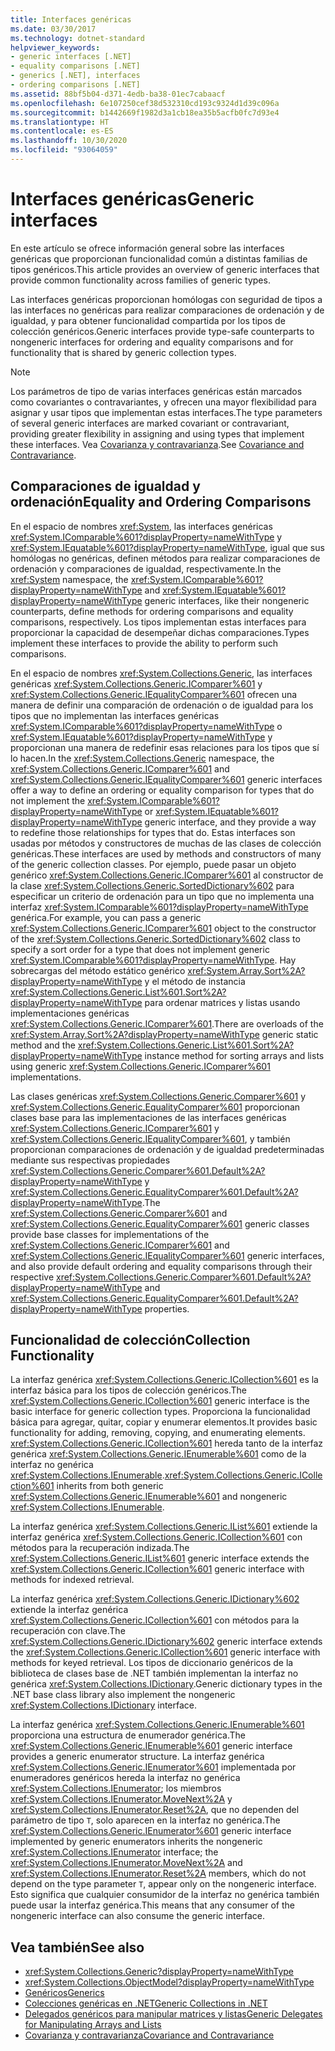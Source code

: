 ```yaml
---
title: Interfaces genéricas
ms.date: 03/30/2017
ms.technology: dotnet-standard
helpviewer_keywords:
- generic interfaces [.NET]
- equality comparisons [.NET]
- generics [.NET], interfaces
- ordering comparisons [.NET]
ms.assetid: 88bf5b04-d371-4edb-ba38-01ec7cabaacf
ms.openlocfilehash: 6e107250cef38d532310cd193c9324d1d39c096a
ms.sourcegitcommit: b1442669f1982d3a1cb18ea35b5acfb0fc7d93e4
ms.translationtype: HT
ms.contentlocale: es-ES
ms.lasthandoff: 10/30/2020
ms.locfileid: "93064059"
---
```

# <a name="generic-interfaces"></a><span data-ttu-id="ed384-102">Interfaces genéricas</span><span class="sxs-lookup"><span data-stu-id="ed384-102">Generic interfaces</span></span>

<span data-ttu-id="ed384-103">En este artículo se ofrece información general sobre las interfaces genéricas que proporcionan funcionalidad común a distintas familias de tipos genéricos.</span><span class="sxs-lookup"><span data-stu-id="ed384-103">This article provides an overview of generic interfaces that provide common functionality across families of generic types.</span></span>  
  
<span data-ttu-id="ed384-104">Las interfaces genéricas proporcionan homólogas con seguridad de tipos a las interfaces no genéricas para realizar comparaciones de ordenación y de igualdad, y para obtener funcionalidad compartida por los tipos de colección genéricos.</span><span class="sxs-lookup"><span data-stu-id="ed384-104">Generic interfaces provide type-safe counterparts to nongeneric interfaces for ordering and equality comparisons and for functionality that is shared by generic collection types.</span></span>  
  
> [!NOTE]
> <span data-ttu-id="ed384-105">Los parámetros de tipo de varias interfaces genéricas están marcados como covariantes o contravariantes, y ofrecen una mayor flexibilidad para asignar y usar tipos que implementan estas interfaces.</span><span class="sxs-lookup"><span data-stu-id="ed384-105">The type parameters of several generic interfaces are marked covariant or contravariant, providing greater flexibility in assigning and using types that implement these interfaces.</span></span> <span data-ttu-id="ed384-106">Vea [Covarianza y contravarianza](covariance-and-contravariance.md).</span><span class="sxs-lookup"><span data-stu-id="ed384-106">See [Covariance and Contravariance](covariance-and-contravariance.md).</span></span>  
  
## <a name="equality-and-ordering-comparisons"></a><span data-ttu-id="ed384-107">Comparaciones de igualdad y ordenación</span><span class="sxs-lookup"><span data-stu-id="ed384-107">Equality and Ordering Comparisons</span></span>  
 <span data-ttu-id="ed384-108">En el espacio de nombres <xref:System>, las interfaces genéricas <xref:System.IComparable%601?displayProperty=nameWithType> y <xref:System.IEquatable%601?displayProperty=nameWithType>, igual que sus homólogas no genéricas, definen métodos para realizar comparaciones de ordenación y comparaciones de igualdad, respectivamente.</span><span class="sxs-lookup"><span data-stu-id="ed384-108">In the <xref:System> namespace, the <xref:System.IComparable%601?displayProperty=nameWithType> and <xref:System.IEquatable%601?displayProperty=nameWithType> generic interfaces, like their nongeneric counterparts, define methods for ordering comparisons and equality comparisons, respectively.</span></span> <span data-ttu-id="ed384-109">Los tipos implementan estas interfaces para proporcionar la capacidad de desempeñar dichas comparaciones.</span><span class="sxs-lookup"><span data-stu-id="ed384-109">Types implement these interfaces to provide the ability to perform such comparisons.</span></span>  
  
 <span data-ttu-id="ed384-110">En el espacio de nombres <xref:System.Collections.Generic>, las interfaces genéricas <xref:System.Collections.Generic.IComparer%601> y <xref:System.Collections.Generic.IEqualityComparer%601> ofrecen una manera de definir una comparación de ordenación o de igualdad para los tipos que no implementan las interfaces genéricas <xref:System.IComparable%601?displayProperty=nameWithType> o <xref:System.IEquatable%601?displayProperty=nameWithType> y proporcionan una manera de redefinir esas relaciones para los tipos que sí lo hacen.</span><span class="sxs-lookup"><span data-stu-id="ed384-110">In the <xref:System.Collections.Generic> namespace, the <xref:System.Collections.Generic.IComparer%601> and <xref:System.Collections.Generic.IEqualityComparer%601> generic interfaces offer a way to define an ordering or equality comparison for types that do not implement the <xref:System.IComparable%601?displayProperty=nameWithType> or <xref:System.IEquatable%601?displayProperty=nameWithType> generic interface, and they provide a way to redefine those relationships for types that do.</span></span> <span data-ttu-id="ed384-111">Estas interfaces son usadas por métodos y constructores de muchas de las clases de colección genéricas.</span><span class="sxs-lookup"><span data-stu-id="ed384-111">These interfaces are used by methods and constructors of many of the generic collection classes.</span></span> <span data-ttu-id="ed384-112">Por ejemplo, puede pasar un objeto genérico <xref:System.Collections.Generic.IComparer%601> al constructor de la clase <xref:System.Collections.Generic.SortedDictionary%602> para especificar un criterio de ordenación para un tipo que no implementa una interfaz <xref:System.IComparable%601?displayProperty=nameWithType> genérica.</span><span class="sxs-lookup"><span data-stu-id="ed384-112">For example, you can pass a generic <xref:System.Collections.Generic.IComparer%601> object to the constructor of the <xref:System.Collections.Generic.SortedDictionary%602> class to specify a sort order for a type that does not implement generic <xref:System.IComparable%601?displayProperty=nameWithType>.</span></span> <span data-ttu-id="ed384-113">Hay sobrecargas del método estático genérico <xref:System.Array.Sort%2A?displayProperty=nameWithType> y el método de instancia <xref:System.Collections.Generic.List%601.Sort%2A?displayProperty=nameWithType> para ordenar matrices y listas usando implementaciones genéricas <xref:System.Collections.Generic.IComparer%601>.</span><span class="sxs-lookup"><span data-stu-id="ed384-113">There are overloads of the <xref:System.Array.Sort%2A?displayProperty=nameWithType> generic static method and the <xref:System.Collections.Generic.List%601.Sort%2A?displayProperty=nameWithType> instance method for sorting arrays and lists using generic <xref:System.Collections.Generic.IComparer%601> implementations.</span></span>  
  
 <span data-ttu-id="ed384-114">Las clases genéricas <xref:System.Collections.Generic.Comparer%601> y <xref:System.Collections.Generic.EqualityComparer%601> proporcionan clases base para las implementaciones de las interfaces genéricas <xref:System.Collections.Generic.IComparer%601> y <xref:System.Collections.Generic.IEqualityComparer%601>, y también proporcionan comparaciones de ordenación y de igualdad predeterminadas mediante sus respectivas propiedades <xref:System.Collections.Generic.Comparer%601.Default%2A?displayProperty=nameWithType> y <xref:System.Collections.Generic.EqualityComparer%601.Default%2A?displayProperty=nameWithType>.</span><span class="sxs-lookup"><span data-stu-id="ed384-114">The <xref:System.Collections.Generic.Comparer%601> and <xref:System.Collections.Generic.EqualityComparer%601> generic classes provide base classes for implementations of the <xref:System.Collections.Generic.IComparer%601> and <xref:System.Collections.Generic.IEqualityComparer%601> generic interfaces, and also provide default ordering and equality comparisons through their respective <xref:System.Collections.Generic.Comparer%601.Default%2A?displayProperty=nameWithType> and <xref:System.Collections.Generic.EqualityComparer%601.Default%2A?displayProperty=nameWithType> properties.</span></span>  
  
## <a name="collection-functionality"></a><span data-ttu-id="ed384-115">Funcionalidad de colección</span><span class="sxs-lookup"><span data-stu-id="ed384-115">Collection Functionality</span></span>  
 <span data-ttu-id="ed384-116">La interfaz genérica <xref:System.Collections.Generic.ICollection%601> es la interfaz básica para los tipos de colección genéricos.</span><span class="sxs-lookup"><span data-stu-id="ed384-116">The <xref:System.Collections.Generic.ICollection%601> generic interface is the basic interface for generic collection types.</span></span> <span data-ttu-id="ed384-117">Proporciona la funcionalidad básica para agregar, quitar, copiar y enumerar elementos.</span><span class="sxs-lookup"><span data-stu-id="ed384-117">It provides basic functionality for adding, removing, copying, and enumerating elements.</span></span> <span data-ttu-id="ed384-118"><xref:System.Collections.Generic.ICollection%601> hereda tanto de la interfaz genérica <xref:System.Collections.Generic.IEnumerable%601> como de la interfaz no genérica <xref:System.Collections.IEnumerable>.</span><span class="sxs-lookup"><span data-stu-id="ed384-118"><xref:System.Collections.Generic.ICollection%601> inherits from both generic <xref:System.Collections.Generic.IEnumerable%601> and nongeneric <xref:System.Collections.IEnumerable>.</span></span>  
  
 <span data-ttu-id="ed384-119">La interfaz genérica <xref:System.Collections.Generic.IList%601> extiende la interfaz genérica <xref:System.Collections.Generic.ICollection%601> con métodos para la recuperación indizada.</span><span class="sxs-lookup"><span data-stu-id="ed384-119">The <xref:System.Collections.Generic.IList%601> generic interface extends the <xref:System.Collections.Generic.ICollection%601> generic interface with methods for indexed retrieval.</span></span>  
  
 <span data-ttu-id="ed384-120">La interfaz genérica <xref:System.Collections.Generic.IDictionary%602> extiende la interfaz genérica <xref:System.Collections.Generic.ICollection%601> con métodos para la recuperación con clave.</span><span class="sxs-lookup"><span data-stu-id="ed384-120">The <xref:System.Collections.Generic.IDictionary%602> generic interface extends the <xref:System.Collections.Generic.ICollection%601> generic interface with methods for keyed retrieval.</span></span> <span data-ttu-id="ed384-121">Los tipos de diccionario genéricos de la biblioteca de clases base de .NET también implementan la interfaz no genérica <xref:System.Collections.IDictionary>.</span><span class="sxs-lookup"><span data-stu-id="ed384-121">Generic dictionary types in the .NET base class library also implement the nongeneric <xref:System.Collections.IDictionary> interface.</span></span>  
  
 <span data-ttu-id="ed384-122">La interfaz genérica <xref:System.Collections.Generic.IEnumerable%601> proporciona una estructura de enumerador genérica.</span><span class="sxs-lookup"><span data-stu-id="ed384-122">The <xref:System.Collections.Generic.IEnumerable%601> generic interface provides a generic enumerator structure.</span></span> <span data-ttu-id="ed384-123">La interfaz genérica <xref:System.Collections.Generic.IEnumerator%601> implementada por enumeradores genéricos hereda la interfaz no genérica <xref:System.Collections.IEnumerator>; los miembros <xref:System.Collections.IEnumerator.MoveNext%2A> y <xref:System.Collections.IEnumerator.Reset%2A>, que no dependen del parámetro de tipo `T`, solo aparecen en la interfaz no genérica.</span><span class="sxs-lookup"><span data-stu-id="ed384-123">The <xref:System.Collections.Generic.IEnumerator%601> generic interface implemented by generic enumerators inherits the nongeneric <xref:System.Collections.IEnumerator> interface; the <xref:System.Collections.IEnumerator.MoveNext%2A> and <xref:System.Collections.IEnumerator.Reset%2A> members, which do not depend on the type parameter `T`, appear only on the nongeneric interface.</span></span> <span data-ttu-id="ed384-124">Esto significa que cualquier consumidor de la interfaz no genérica también puede usar la interfaz genérica.</span><span class="sxs-lookup"><span data-stu-id="ed384-124">This means that any consumer of the nongeneric interface can also consume the generic interface.</span></span>  
  
## <a name="see-also"></a><span data-ttu-id="ed384-125">Vea también</span><span class="sxs-lookup"><span data-stu-id="ed384-125">See also</span></span>

- <xref:System.Collections.Generic?displayProperty=nameWithType>
- <xref:System.Collections.ObjectModel?displayProperty=nameWithType>
- [<span data-ttu-id="ed384-126">Genéricos</span><span class="sxs-lookup"><span data-stu-id="ed384-126">Generics</span></span>](index.md)
- [<span data-ttu-id="ed384-127">Colecciones genéricas en .NET</span><span class="sxs-lookup"><span data-stu-id="ed384-127">Generic Collections in .NET</span></span>](collections.md)
- [<span data-ttu-id="ed384-128">Delegados genéricos para manipular matrices y listas</span><span class="sxs-lookup"><span data-stu-id="ed384-128">Generic Delegates for Manipulating Arrays and Lists</span></span>](delegates-for-manipulating-arrays-and-lists.md)
- [<span data-ttu-id="ed384-129">Covarianza y contravarianza</span><span class="sxs-lookup"><span data-stu-id="ed384-129">Covariance and Contravariance</span></span>](covariance-and-contravariance.md)
